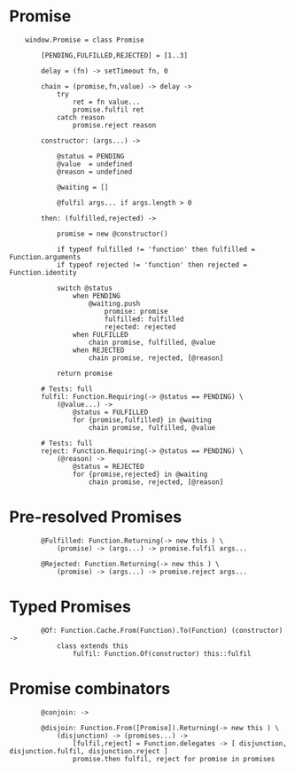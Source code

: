 # Promise

		
		window.Promise = class Promise
		
			[PENDING,FULFILLED,REJECTED] = [1..3]
		
			delay = (fn) -> setTimeout fn, 0
		
			chain = (promise,fn,value) -> delay ->
				try
					ret = fn value...
					promise.fulfil ret
				catch reason
					promise.reject reason
			
			constructor: (args...) ->
			
				@status = PENDING
				@value  = undefined
				@reason = undefined
		
				@waiting = []
			
				@fulfil args... if args.length > 0
		
			then: (fulfilled,rejected) ->
			
				promise = new @constructor()
			
				if typeof fulfilled != 'function' then fulfilled = Function.arguments
				if typeof rejected != 'function' then rejected = Function.identity
				
				switch @status
					when PENDING
						@waiting.push
							promise: promise
							fulfilled: fulfilled
							rejected: rejected
					when FULFILLED
						chain promise, fulfilled, @value
					when REJECTED
						chain promise, rejected, [@reason]
					
				return promise
				
			# Tests: full
			fulfil: Function.Requiring(-> @status == PENDING) \
				(@value...) ->
					@status = FULFILLED
					for {promise,fulfilled} in @waiting
						chain promise, fulfilled, @value
		
			# Tests: full	
			reject: Function.Requiring(-> @status == PENDING) \
				(@reason) ->
					@status = REJECTED
					for {promise,rejected} in @waiting
						chain promise, rejected, [@reason]
			

# Pre-resolved Promises

			
			@Fulfilled: Function.Returning(-> new this ) \
				(promise) -> (args...) -> promise.fulfil args...
				
			@Rejected: Function.Returning(-> new this ) \
				(promise) -> (args...) -> promise.reject args...
			

# Typed Promises

				
			@Of: Function.Cache.From(Function).To(Function) (constructor) ->
				class extends this
					fulfil: Function.Of(constructor) this::fulfil
			

# Promise combinators

				
			@conjoin: ->
			
			@disjoin: Function.From([Promise]).Returning(-> new this ) \
				(disjunction) -> (promises...) ->
					[fulfil,reject] = Function.delegates -> [ disjunction, disjunction.fulfil, disjunction.reject ]
					promise.then fulfil, reject for promise in promises
							

